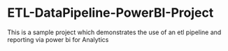 # ETL-DataPipeline-PowerBI-Project
This is a sample project which demonstrates the use of an etl pipeline and reporting via power bi for Analytics
